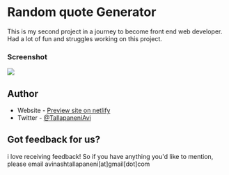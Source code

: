 # Random quote Generator

This is my second project in a journey to become front end web developer. Had a lot of fun and struggles working on this project.

### Screenshot

![](./Screenshot%20.png)


## Author

- Website - [Preview site on netlify](https://blackjack-avinash.netlify.app/)
- Twitter - [@TallapaneniAvi](https://www.twitter.com/TallapaneniAvi)

## Got feedback for us?

i love receiving feedback! So if you have anything you'd like to mention, please email avinashtallapaneni[at]gmail[dot]com
